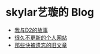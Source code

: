 # skylar艺璇的 Blog


- [我与D2的故事](https://github.com/zhangmengxue/blog/issues/2)
- [很久不更新的个人网站](https://zhangmengxue.com/)
- [那些快被遗忘的旧文章](https://github.com/zhangmengxue/blog/issues/1)
